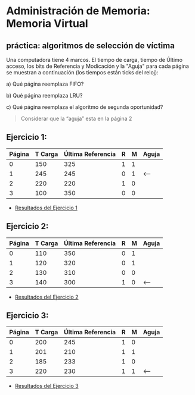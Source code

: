 # Administración de Memoria: Memoria Virtual
## práctica: algoritmos de selección de víctima


Una computadora tiene 4 marcos. El tiempo de carga, tiempo de Último acceso, los bits de Referencia y
Modicación y la "Aguja"  para cada página se muestran a continuación (los tiempos están ticks del reloj):


a) Qué página reemplaza FIFO?

b) Qué página reemplaza LRU?

c) Qué página reemplaza el algoritmo de segunda oportunidad?
  > Considerar que la “aguja” esta en la página 2



## Ejercicio 1: 

| Página | T Carga | Última Referencia | R  |  M | Aguja | 
| -------| ------- | ----------------- | -- | -- | ----- |
|   0    |  150    |       325         |  1 |  1 |       | 
|   1    |  245    |       245         |  0 |  1 | <--   |
|   2    |  220    |       220         |  1 |  0 |       |
|   3    |  100    |       350         |  0 |  0 |       |

- [Resultados del Ejercicio 1](./practica_memory-virtual_result_1.md)



## Ejercicio 2: 

| Página | T Carga | Última Referencia | R  |  M | Aguja | 
| -------| ------- | ----------------- | -- | -- | ----- |
|   0    |  110    |       350         |  0 |  1 |       | 
|   1    |  120    |       320         |  0 |  1 |       |
|   2    |  130    |       310         |  0 |  0 |       |
|   3    |  140    |       300         |  1 |  0 | <--   |

- [Resultados del Ejercicio 2](./practica_memory-virtual_result_2.md)



## Ejercicio 3: 


| Página | T Carga | Última Referencia | R  |  M | Aguja | 
| -------| ------- | ----------------- | -- | -- | ----- |
|   0    |  200    |       245         |  1 |  0 |       | 
|   1    |  201    |       210         |  1 |  1 |       |
|   2    |  185    |       233         |  1 |  0 |       |
|   3    |  220    |       230         |  1 |  1 | <--   |

- [Resultados del Ejercicio 3](./practica_memory-virtual_result_3.md)